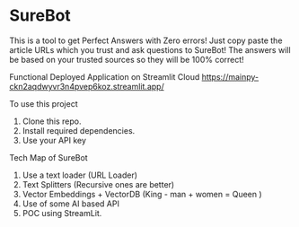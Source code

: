 # SureBot
This is a tool to get Perfect Answers with Zero errors! Just copy paste the article URLs which you trust and ask questions to SureBot! The answers will be based on your trusted sources so they will be 100% correct!

Functional Deployed Application on Streamlit Cloud
https://mainpy-ckn2aqdwyvr3n4pvep6koz.streamlit.app/

To use this project
1. Clone this repo.
2. Install required dependencies.
3. Use your API key

Tech Map of SureBot
1. Use a text loader (URL Loader)
2. Text Splitters (Recursive ones are better)
3. Vector Embeddings + VectorDB (King - man + women = Queen )
4. Use of some AI based API
5. POC using StreamLit.


